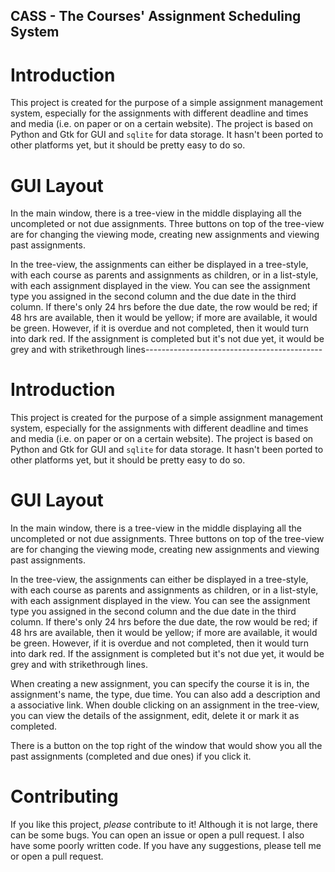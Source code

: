 CASS - The Courses' Assignment Scheduling System
------------------------------------------------

# Introduction

This project is created for the purpose of a simple assignment management system, especially for the assignments with different deadline and times and media (i.e. on paper or on a certain website). The project is based on Python and Gtk for GUI and `sqlite` for data storage. It hasn't been ported to other platforms yet, but it should be pretty easy to do so.

# GUI Layout

In the main window, there is a tree-view in the middle displaying all the uncompleted or not due assignments. Three buttons on top of the tree-view are for changing the viewing mode, creating new assignments and viewing past assignments.

In the tree-view, the assignments can either be displayed in a tree-style, with each course as parents and assignments as children, or in a list-style, with each assignment displayed in the view. You can see the assignment type you assigned in the second column and the due date in the third column. If there's only 24 hrs before the due date, the row would be red; if 48 hrs are available, then it would be yellow; if more are available, it would be green. However, if it is overdue and not completed, then it would turn into dark red. If the assignment is completed but it's not due yet, it would be grey and with strikethrough lines--------------------------------------------

# Introduction

This project is created for the purpose of a simple assignment management system, especially for the assignments with different deadline and times and media (i.e. on paper or on a certain website). The project is based on Python and Gtk for GUI and `sqlite` for data storage. It hasn't been ported to other platforms yet, but it should be pretty easy to do so.

# GUI Layout

In the main window, there is a tree-view in the middle displaying all the uncompleted or not due assignments. Three buttons on top of the tree-view are for changing the viewing mode, creating new assignments and viewing past assignments.

In the tree-view, the assignments can either be displayed in a tree-style, with each course as parents and assignments as children, or in a list-style, with each assignment displayed in the view. You can see the assignment type you assigned in the second column and the due date in the third column. If there's only 24 hrs before the due date, the row would be red; if 48 hrs are available, then it would be yellow; if more are available, it would be green. However, if it is overdue and not completed, then it would turn into dark red. If the assignment is completed but it's not due yet, it would be grey and with strikethrough lines.

When creating a new assignment, you can specify the course it is in, the assignment's name, the type, due time. You can also add a description and a associative link. When double clicking on an assignment in the tree-view, you can view the details of the assignment, edit, delete it or mark it as completed.

There is a button on the top right of the window that would show you all the past assignments (completed and due ones) if you click it.

# Contributing

If you like this project, *please* contribute to it! Although it is not large, there can be some bugs. You can open an issue or open a pull request. I also have some poorly written code. If you have any suggestions, please tell me or open a pull request.

